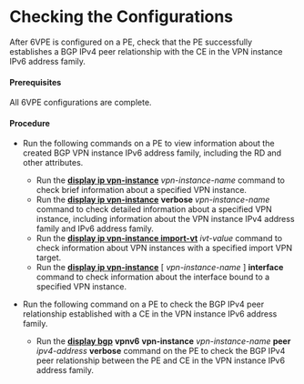 Checking the Configurations
===========================

After 6VPE is configured on a PE, check that the PE successfully establishes a BGP IPv4 peer relationship with the CE in the VPN instance IPv6 address family.

#### Prerequisites

All 6VPE configurations are complete.


#### Procedure

* Run the following commands on a PE to view information about the created BGP VPN instance IPv6 address family, including the RD and other attributes.
  
  
  + Run the [**display ip vpn-instance**](cmdqueryname=display+ip+vpn-instance) *vpn-instance-name* command to check brief information about a specified VPN instance.
  + Run the [**display ip vpn-instance**](cmdqueryname=display+ip+vpn-instance) **verbose** *vpn-instance-name* command to check detailed information about a specified VPN instance, including information about the VPN instance IPv4 address family and IPv6 address family.
  + Run the [**display ip vpn-instance import-vt**](cmdqueryname=display+ip+vpn-instance+import-vt) *ivt-value* command to check information about VPN instances with a specified import VPN target.
  + Run the [**display ip vpn-instance**](cmdqueryname=display+ip+vpn-instance) [ *vpn-instance-name* ] **interface** command to check information about the interface bound to a specified VPN instance.
* Run the following command on a PE to check the BGP IPv4 peer relationship established with a CE in the VPN instance IPv6 address family.
  
  
  + Run the [**display bgp**](cmdqueryname=display+bgp) **vpnv6** **vpn-instance** *vpn-instance-name* **peer** *ipv4-address* **verbose** command on the PE to check the BGP IPv4 peer relationship between the PE and CE in the VPN instance IPv6 address family.
